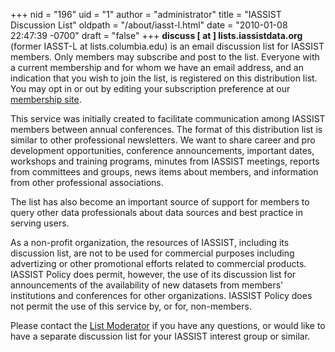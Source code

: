 +++
nid = "196"
uid = "1"
author = "administrator"
title = "IASSIST Discussion List"
oldpath = "/about/iasst-l.html"
date = "2010-01-08 22:47:39 -0700"
draft = "false"
+++
**discuss [ at ] lists.iassistdata.org** (former IASST-L at lists.columbia.edu) is an email discussion list for IASSIST members. Only members may subscribe and post to the list. Everyone with a current membership and for whom we have an email address, and an indication that you wish to join the list, is registered on this distribution list. You may opt in or out by editing your subscription preference at our  [membership site](http://www.iassistdata.info). 

This service was initially created to facilitate communication among IASSIST members between annual conferences. The format of this distribution list is similar to other professional newsletters. We want to share career and pro development opportunities, conference announcements, important dates, workshops and training programs, minutes from IASSIST meetings, reports from committees and groups, news items about members, and information from other professional associations.

The list has also become an important source of support for members to query other data professionals about data sources and best practice in serving users.

As a non-profit organization, the resources of IASSIST, including its discussion list, are not to be used for commercial purposes including advertizing or other promotional efforts related to commercial products. IASSIST Policy does permit, however, the use of its discussion list for announcements of the availability of new datasets from members' institutions and conferences for other organizations. IASSIST Policy does not permit the use of this service by, or for, non-members.

Please contact the [List Moderator](/about/web-team) if you have any questions, or would like to have a separate discussion list for your IASSIST interest group or similar. 

